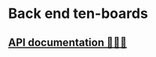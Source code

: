 # Back end ten-boards
## [API documentation 👨🏻‍💻](https://documenter.getpostman.com/view/7085549/TVmJgdoE)